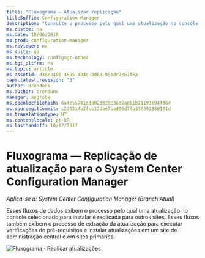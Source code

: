 ```yaml
---
title: "Fluxograma — Atualizar replicação"
titleSuffix: Configuration Manager
description: "Consulte o processo pelo qual uma atualização no console selecionado para instalar é replicada para outros sites."
ms.custom: na
ms.date: 10/06/2016
ms.prod: configuration-manager
ms.reviewer: na
ms.suite: na
ms.technology: configmgr-other
ms.tgt_pltfrm: na
ms.topic: article
ms.assetid: d38ea401-4695-4b4c-bd8d-95bdc2c67f5a
caps.latest.revision: "5"
author: Brenduns
ms.author: brenduns
manager: angrobe
ms.openlocfilehash: 6a4c55701e3b023029c36d2ad81b21193e94fd64
ms.sourcegitcommit: c236214b2fcc13dae7bad96d7fb33f692868191d
ms.translationtype: HT
ms.contentlocale: pt-BR
ms.lasthandoff: 10/12/2017
---
```

# <a name="flowchart---update-replication-for-system-center-configuration-manager"></a>Fluxograma — Replicação de atualização para o System Center Configuration Manager

*Aplica-se a: System Center Configuration Manager (Branch Atual)*

Esses fluxos de dados exibem o processo pelo qual uma atualização no console selecionado para instalar é replicada para outros sites. Esses fluxos também exibem o processo de extração da atualização para executar verificações de pré-requisitos e instalar atualizações em um site de administração central e em sites primários.  

 ![Fluxograma ‑ Replicar atualizações](media/Flowchart---Replicate-updates.png)  
